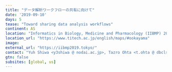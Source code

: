 ```yaml
---
title: "データ解析ワークフローの共有に向けて"
date: '2019-09-10'
days: 5
tease: "Toward sharing data analysis workflows"
continent: AS
location: "Informatics in Biology, Medicine and Pharmacology (IIBMP) 2019, Tokyo Institute of Technology, Tokyo, Japan"
location_url: "https://www.titech.ac.jp/english/maps/#ookayama"
image: 
external_url: "https://iibmp2019.tokyo/"
contact: "Yuh Shiwa <y3shiwa @ nodai.ac.jp>, Tazro Ohta <t.ohta @ dbcls.rois.ac.jp>"
gtn: false
subsites: [global, us]
---
```

